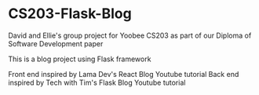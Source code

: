 # CS203-Flask-Blog

David and Ellie's group project for Yoobee CS203 as part of our Diploma of Software Development paper

This is a blog project using Flask framework

Front end inspired by Lama Dev's React Blog Youtube tutorial
Back end inspired by Tech with Tim's Flask Blog Youtube tutorial
